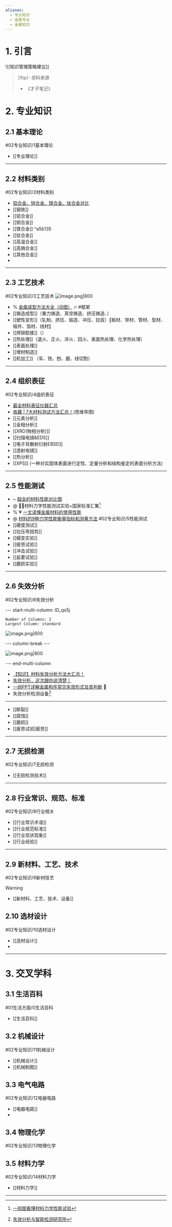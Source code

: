 ```yaml
---
aliases:
  - 专业知识
  - 金属专业
  - 金属知识
---
```

# 1. 引言 
![[知识管理策略建议]]

> [!tip]- 资料来源 
>  - 《才子笔记》
# 2. 专业知识 
## 2.1 基本理论   
#02专业知识/1基本理论
-  [[专业理论]]

----
## 2.2 材料类别 
#02专业知识/2材料类别 
- [铝合金、锌合金、镁合金、钛合金对比](https://mp.weixin.qq.com/s/Tr1JFN7yVqxd1S0u_MfZkQ)
- [[钢铁]]
- [[铝合金]]
- [[铜合金]]
- [[镁合金]] ^a5b135                                  
- [[钛合金]]
- [[高温合金]]
- [[高熵合金]]
- [[其他合金]]
- 
----
## 2.3 工艺技术 
#02专业知识/3工艺技术
![image.png|800](https://fig-1321973591.cos.ap-nanjing.myqcloud.com/20250306103540.png)

- % [金属成型方法大全（动图）](https://mp.weixin.qq.com/s/_24mLbEPz_ZStPbhzrhUPA) 🔥 #框架 
- [[铸造成型]]（重力铸造、真空铸造、挤压铸造、）
- [[塑性变形]]（轧制、挤压、锻造、冲压、拉拔）【板材、带材、管材、型材、锻件、箔材、线材】
- [[焊铆胶接]]（）            
- [[热处理]]（退火、正火、淬火、回火、表面热处理、化学热处理）
- [[表面处理]]
- [[增材制造]]
- [[机加工]] （车、铣、刨、磨、线切割）
----
## 2.4 组织表征 
#02专业知识/4组织表征
- [最全材料表征仪器汇总](https://mp.weixin.qq.com/s/ywJmmk00w8R0WCvsjmjlGg)
- [收藏 | 7大材料测试方法汇总！](https://mp.weixin.qq.com/s/jzlgt1qw1-arkv_M_FCECA)(思维导图)
- [[元素分析]]
- [[金相分析]]
- [[XRD(物相分析)]]
- [[扫描电镜&EDS]]
- [[电子背散射衍射EBSD]]
- [[透射电镜]]
- [[热分析]]
- [[XPS]] (一种对实固体表面进行定性、定量分析和结构鉴定的表面分析方法)

----
## 2.5 性能测试 
- ~  [超全的材料性能对比图](https://mp.weixin.qq.com/s/RWQ4StVbJ65yMytNy2BHLw)
- @ 🏳️‍🌈材料力学性能测试实验+国家标准汇集[^1]
- % 💗 [一文读懂金属材料的使用性能](https://mp.weixin.qq.com/s/1JYEop2iWdyGGJSJFjcwzQ)
- @ [材料的9种力学性能衡量指标和测量方法](https://mp.weixin.qq.com/s/ddh9_m8c8-zmhPpW0Dbwqw)
#02专业知识/5性能测试
- [[硬度测试]]
- [[拉压弯扭剪]]
- [[蠕变实验]]
- [[疲劳试验]]
- [[冲击试验]]
- [[盐雾试验]]
- [[磨损实验]]
----
## 2.6 失效分析 
#02专业知识/6失效分析

--- start-multi-column: ID_qs5j
```column-settings
Number of Columns: 2
Largest Column: standard
```

![image.png|600](https://fig-1321973591.cos.ap-nanjing.myqcloud.com/20250307114238.png)


--- column-break ---

![image.png|800](https://fig-1321973591.cos.ap-nanjing.myqcloud.com/20250306111601.png)

--- end-multi-column

- [【知识】材料失效分析方法大汇总！](https://mp.weixin.qq.com/s/ixjbr6yPiY9kxkDgMtPzQA)
- [失效分析，这次跟你说清楚！](https://mp.weixin.qq.com/s/yH-DUntEMFWxL3Qosc1eHw)
- [一组PPT详解金属构件常见失效形式及其判断](https://mp.weixin.qq.com/s/681qMujsmnrVwtzdwAXNsw) 🚩
- 失效分析检测设备[^2]
---
- [[断裂]]
- [[腐蚀]]
- [[磨损]]
- [[疲劳试验|疲劳]]
----
## 2.7 无损检测 
#02专业知识/7无损检测
-  [[无损检测技术]]

----
## 2.8 行业常识、规范、标准 

#02专业知识/8行业相关 
- [[行业常识术语]]
- [[行业规范标准]]
- [[行业现状现象]]
- [[行业经验]]
----
## 2.9 新材料、工艺、技术 
#02专业知识/9新材技艺
> [!warning] 

- [[新材料、工艺、技术、设备]]
## 2.10 选材设计 
#02专业知识/10选材设计 
- [[选材设计]]
- 
----
# 3. 交叉学科
## 3.1 生活百科
#01生活方面/0生活百科
- [[生活百科]]

## 3.2 机械设计 
#02专业知识/11机械设计 
-  [[机械设计]]
- [[机械制图]]
## 3.3 电气电路 
#02专业知识/12电器电路 
- [[电器电路]]
- 


## 3.4 物理化学 
#02专业知识/13物理化学 


## 3.5 材料力学 
#02专业知识/14材料力学
- [[材料力学]]

----

[^1]: [一组图看懂材料力学性能试验](https://mp.weixin.qq.com/s/5fvbyNAVId_mNxjhztCbrw)

[^2]: [失效分析与智能检测研究所](https://mp.weixin.qq.com/s/Zuq0xpjVzz2pKzVecPnHPw)
